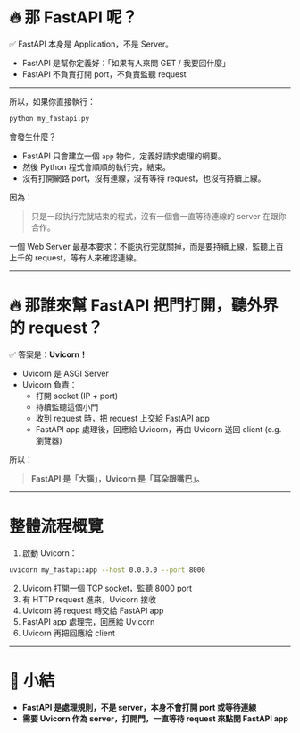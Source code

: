 # 🔥 那 FastAPI 呢？

✅ FastAPI 本身是 Application，不是 Server。

- FastAPI 是幫你定義好：「如果有人來問 GET / 我要回什麼」
- FastAPI 不負責打開 port，不負責監聽 request

---

所以，如果你直接執行：

```bash
python my_fastapi.py
```

會發生什麼？

- FastAPI 只會建立一個 `app` 物件，定義好請求處理的綱要。
- 然後 Python 程式會順順的執行完，結束。
- 沒有打開網路 port，沒有連線，沒有等待 request，也沒有持續上線。

因為：

> 只是一段执行完就結束的程式，沒有一個會一直等待連線的 server 在跟你合作。

一個 Web Server 最基本要求：不能执行完就關掉，而是要持續上線，監聽上百上千的 request，等有人來確認連線。

---

# 🔥 那誰來幫 FastAPI 把門打開，聽外界的 request？

✅ 答案是：**Uvicorn！**

- Uvicorn 是 ASGI Server
- Uvicorn 負責：
  - 打開 socket (IP + port)
  - 持續監聽這個小門
  - 收到 request 時，把 request 上交給 FastAPI app
  - FastAPI app 處理後，回應給 Uvicorn，再由 Uvicorn 送回 client (e.g. 瀏覽器)

所以：

> **FastAPI 是「大腦」，Uvicorn 是「耳朵跟嘴巴」。**

---

# 整體流程概覽

1. 啟動 Uvicorn：
```bash
uvicorn my_fastapi:app --host 0.0.0.0 --port 8000
```
2. Uvicorn 打開一個 TCP socket，監聽 8000 port
3. 有 HTTP request 進來，Uvicorn 接收
4. Uvicorn 將 request 轉交給 FastAPI app
5. FastAPI app 處理完，回應給 Uvicorn
6. Uvicorn 再把回應給 client

---

# 🌟 小結

- **FastAPI 是處理規則，不是 server，本身不會打開 port 或等待連線**
- **需要 Uvicorn 作為 server，打開門，一直等待 request 來點開 FastAPI app**

